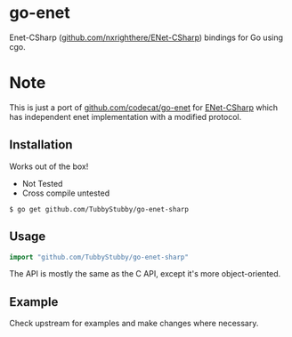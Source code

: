# go-enet
Enet-CSharp ([github.com/nxrighthere/ENet-CSharp](https://github.com/nxrighthere/ENet-CSharp)) bindings for Go using cgo.

# Note
This is just a port of [github.com/codecat/go-enet](https://github.com/codecat/go-enet) for [ENet-CSharp]((https://github.com/nxrighthere/ENet-CSharp)) which has independent enet implementation with a modified protocol.

## Installation
Works out of the box!

* Not Tested
* Cross compile untested

```
$ go get github.com/TubbyStubby/go-enet-sharp
```

## Usage
```go
import "github.com/TubbyStubby/go-enet-sharp"
```

The API is mostly the same as the C API, except it's more object-oriented.

## Example
Check upstream for examples and make changes where necessary.
